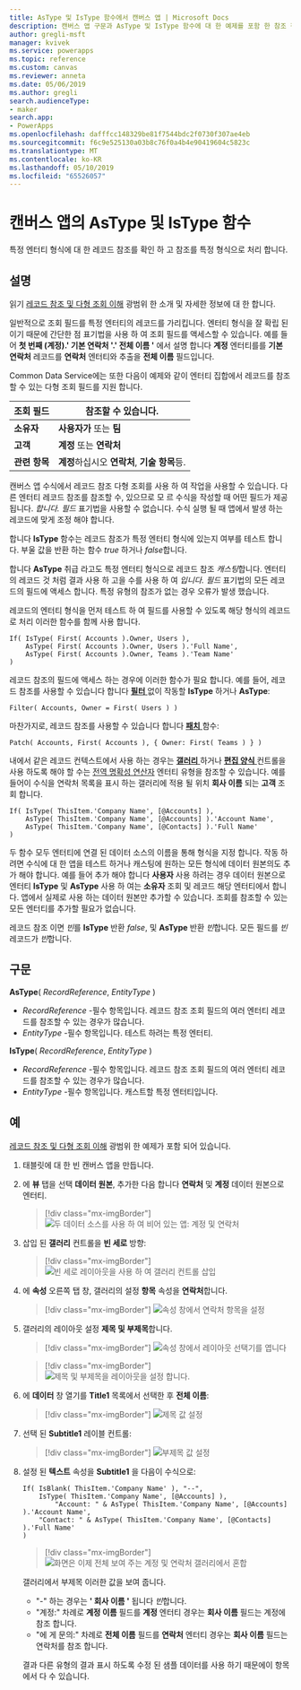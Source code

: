 ```yaml
---
title: AsType 및 IsType 함수에서 캔버스 앱 | Microsoft Docs
description: 캔버스 앱 구문과 AsType 및 IsType 함수에 대 한 예제를 포함 한 참조 정보
author: gregli-msft
manager: kvivek
ms.service: powerapps
ms.topic: reference
ms.custom: canvas
ms.reviewer: anneta
ms.date: 05/06/2019
ms.author: gregli
search.audienceType:
- maker
search.app:
- PowerApps
ms.openlocfilehash: dafffcc148329be81f7544bdc2f0730f307ae4eb
ms.sourcegitcommit: f6c9e525130a03b8c76f0a4b4e90419604c5823c
ms.translationtype: MT
ms.contentlocale: ko-KR
ms.lasthandoff: 05/10/2019
ms.locfileid: "65526057"
---
```

# <a name="astype-and-istype-functions-in-canvas-apps"></a>캔버스 앱의 AsType 및 IsType 함수

특정 엔터티 형식에 대 한 레코드 참조를 확인 하 고 참조를 특정 형식으로 처리 합니다.

## <a name="description"></a>설명

읽기 [레코드 참조 및 다형 조회 이해](../working-with-references.md) 광범위 한 소개 및 자세한 정보에 대 한 합니다.

일반적으로 조회 필드를 특정 엔터티의 레코드를 가리킵니다. 엔터티 형식을 잘 확립 된 이기 때문에 간단한 점 표기법을 사용 하 여 조회 필드를 액세스할 수 있습니다. 예를 들어 **첫 번째 (계정).' 기본 연락처 '.' 전체 이름 '** 에서 설명 합니다 **계정** 엔터티를를 **기본 연락처** 레코드를 **연락처** 엔터티와 추출을 **전체 이름**  필드입니다.

Common Data Service에는 또한 다음이 예제와 같이 엔터티 집합에서 레코드를 참조할 수 있는 다형 조회 필드를 지원 합니다.

| 조회 필드 | 참조할 수 있습니다. |
|--------------|--------------|
| **소유자** | **사용자가** 또는 **팀** |
| **고객** | **계정** 또는 **연락처** |
| **관련 항목** | **계정**하십시오 **연락처**, **기술 항목**등. |

캔버스 앱 수식에서 레코드 참조 다형 조회를 사용 하 여 작업을 사용할 수 있습니다. 다른 엔터티 레코드 참조를 참조할 수, 있으므로 모 르 수식을 작성할 때 어떤 필드가 제공 됩니다. *합니다. 필드* 표기법을 사용할 수 없습니다. 수식 실행 될 때 앱에서 발생 하는 레코드에 맞게 조정 해야 합니다.

합니다 **IsType** 함수는 레코드 참조가 특정 엔터티 형식에 있는지 여부를 테스트 합니다. 부울 값을 반환 하는 함수 *true* 하거나 *false*합니다.

합니다 **AsType** 취급 라고도 특정 엔터티 형식으로 레코드 참조 *캐스팅*합니다. 엔터티의 레코드 것 처럼 결과 사용 하 고을 수를 사용 하 여 *입니다. 필드* 표기법의 모든 레코드의 필드에 액세스 합니다. 특정 유형의 참조가 없는 경우 오류가 발생 했습니다.

레코드의 엔터티 형식을 먼저 테스트 하 여 필드를 사용할 수 있도록 해당 형식의 레코드로 처리 이러한 함수를 함께 사용 합니다.

```powerapps-dot
If( IsType( First( Accounts ).Owner, Users ),
    AsType( First( Accounts ).Owner, Users ).'Full Name',
    AsType( First( Accounts ).Owner, Teams ).'Team Name'
)
```

레코드 참조의 필드에 액세스 하는 경우에 이러한 함수가 필요 합니다. 예를 들어, 레코드 참조를 사용할 수 있습니다 합니다 [ **필터** ](function-filter-lookup.md) 없이 작동할 **IsType** 하거나 **AsType**:

```powerapps-dot
Filter( Accounts, Owner = First( Users ) )
```

마찬가지로, 레코드 참조를 사용할 수 있습니다 합니다 [ **패치** ](function-patch.md) 함수:

```powerapps-dot
Patch( Accounts, First( Accounts ), { Owner: First( Teams ) } )
```  

내에서 같은 레코드 컨텍스트에서 사용 하는 경우는 [ **갤러리** ](../controls/control-gallery.md) 하거나 [ **편집 양식** ](../controls/control-form-detail.md) 컨트롤을 사용 하도록 해야 할 수는 [전역 명확성 연산자](operators.md#disambiguation-operator) 엔터티 유형을 참조할 수 있습니다. 예를 들어이 수식을 연락처 목록을 표시 하는 갤러리에 적용 될 위치 **회사 이름** 되는 **고객** 조회 합니다.

```powerapps-dot
If( IsType( ThisItem.'Company Name', [@Accounts] ),
    AsType( ThisItem.'Company Name', [@Accounts] ).'Account Name',
    AsType( ThisItem.'Company Name', [@Contacts] ).'Full Name'
)
```

두 함수 모두 엔터티에 연결 된 데이터 소스의 이름을 통해 형식을 지정 합니다. 작동 하려면 수식에 대 한 앱을 테스트 하거나 캐스팅에 원하는 모든 형식에 데이터 원본의도 추가 해야 합니다. 예를 들어 추가 해야 합니다 **사용자** 사용 하려는 경우 데이터 원본으로 엔터티 **IsType** 및 **AsType** 사용 하 여는 **소유자** 조회 및 레코드 해당 엔터티에서 합니다. 앱에서 실제로 사용 하는 데이터 원본만 추가할 수 있습니다. 조회를 참조할 수 있는 모든 엔터티를 추가할 필요가 없습니다.

레코드 참조 이면 *빈*를 **IsType** 반환 *false*, 및 **AsType** 반환 *빈*합니다. 모든 필드를 *빈* 레코드가 *빈*합니다.

## <a name="syntax"></a>구문

**AsType**( *RecordReference*, *EntityType* )

- *RecordReference* -필수 항목입니다. 레코드 참조 조회 필드의 여러 엔터티 레코드를 참조할 수 있는 경우가 많습니다.
- *EntityType* -필수 항목입니다. 테스트 하려는 특정 엔터티.

**IsType**( *RecordReference*, *EntityType* )

- *RecordReference* -필수 항목입니다. 레코드 참조 조회 필드의 여러 엔터티 레코드를 참조할 수 있는 경우가 많습니다.
- *EntityType* -필수 항목입니다. 캐스트할 특정 엔터티입니다.

## <a name="example"></a>예

[레코드 참조 및 다형 조회 이해](../working-with-references.md) 광범위 한 예제가 포함 되어 있습니다.

1. 태블릿에 대 한 빈 캔버스 앱을 만듭니다.

1. 에 **뷰** 탭을 선택 **데이터 원본**, 추가한 다음 합니다 **연락처** 및 **계정** 데이터 원본으로 엔터티.
    > [!div class="mx-imgBorder"]
    > ![두 데이터 소스를 사용 하 여 비어 있는 앱: 계정 및 연락처](media/function-astype-istype/contacts-add-datasources.png)

1. 삽입 된 **갤러리** 컨트롤을 **빈 세로** 방향:

    > [!div class="mx-imgBorder"]
    > ![빈 세로 레이아웃을 사용 하 여 갤러리 컨트롤 삽입](media/function-astype-istype/contacts-customer-gallery.png)

1. 에 **속성** 오른쪽 탭 창, 갤러리의 설정 **항목** 속성을 **연락처**합니다.

    > [!div class="mx-imgBorder"]
    > ![속성 창에서 연락처 항목을 설정](media/function-astype-istype/contacts-customer-datasource.png)

1. 갤러리의 레이아웃 설정 **제목 및 부제목**합니다.

    > [!div class="mx-imgBorder"]
    > ![속성 창에서 레이아웃 선택기를 엽니다](media/function-astype-istype/contacts-customer-layout.png)

    > [!div class="mx-imgBorder"]
    > ![제목 및 부제목을 레이아웃을 설정 합니다.](media/function-astype-istype/contacts-customer-flyout.png)

1. 에 **데이터** 창 열기를 **Title1** 목록에서 선택한 후 **전체 이름**:

    > [!div class="mx-imgBorder"]
    > ![제목 값 설정](media/function-astype-istype/contacts-customer-title.png)

1. 선택 된 **Subtitle1** 레이블 컨트롤:

    > [!div class="mx-imgBorder"]
    > ![부제목 값 설정](media/function-astype-istype/contacts-customer-subtitle.png)

1. 설정 된 **텍스트** 속성을 **Subtitle1** 을 다음이 수식으로:

    ```powerapps-dot
    If( IsBlank( ThisItem.'Company Name' ), "--",
        IsType( ThisItem.'Company Name', [@Accounts] ),
            "Account: " & AsType( ThisItem.'Company Name', [@Accounts] ).'Account Name',
        "Contact: " & AsType( ThisItem.'Company Name', [@Contacts] ).'Full Name'
    )
    ```

    > [!div class="mx-imgBorder"]
    > ![화면은 이제 전체 보여 주는 계정 및 연락처 갤러리에서 혼합](media/function-astype-istype/contacts-customer-complete.png)

    갤러리에서 부제목 이러한 값을 보여 줍니다.
    - "-" 하는 경우는 **' 회사 이름 '** 됩니다 *빈*합니다.
    - "계정:" 차례로 **계정 이름** 필드를 **계정** 엔터티 경우는 **회사 이름** 필드는 계정에 참조 합니다.
    - "에 게 문의:" 차례로 **전체 이름** 필드를 **연락처** 엔터티 경우는 **회사 이름** 필드는 연락처를 참조 합니다.

    결과 다른 유형의 결과 표시 하도록 수정 된 샘플 데이터를 사용 하기 때문에이 항목에서 다 수 있습니다.